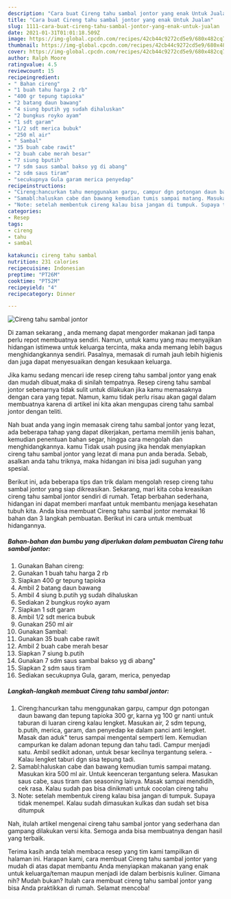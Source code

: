 ```yaml
---
description: "Cara buat Cireng tahu sambal jontor yang enak Untuk Jualan"
title: "Cara buat Cireng tahu sambal jontor yang enak Untuk Jualan"
slug: 1111-cara-buat-cireng-tahu-sambal-jontor-yang-enak-untuk-jualan
date: 2021-01-31T01:01:18.509Z
image: https://img-global.cpcdn.com/recipes/42cb44c9272cd5e9/680x482cq70/cireng-tahu-sambal-jontor-foto-resep-utama.jpg
thumbnail: https://img-global.cpcdn.com/recipes/42cb44c9272cd5e9/680x482cq70/cireng-tahu-sambal-jontor-foto-resep-utama.jpg
cover: https://img-global.cpcdn.com/recipes/42cb44c9272cd5e9/680x482cq70/cireng-tahu-sambal-jontor-foto-resep-utama.jpg
author: Ralph Moore
ratingvalue: 4.5
reviewcount: 15
recipeingredient:
- " Bahan cireng"
- "1 buah tahu harga 2 rb"
- "400 gr tepung tapioka"
- "2 batang daun bawang"
- "4 siung bputih yg sudah dihaluskan"
- "2 bungkus royko ayam"
- "1 sdt garam"
- "1/2 sdt merica bubuk"
- "250 ml air"
- " Sambal"
- "35 buah cabe rawit"
- "2 buah cabe merah besar"
- "7 siung bputih"
- "7 sdm saus sambal bakso yg di abang"
- "2 sdm saus tiram"
- "secukupnya Gula garam merica penyedap"
recipeinstructions:
- "Cireng:hancurkan tahu menggunakan garpu, campur dgn potongan daun bawang dan tepung tapioka 300 gr, karna yg 100 gr nanti untuk taburan di luaran cireng kalau lengket. Masukan air, 2 sdm tepung, b.putih, merica, garam, dan penyedap ke dalam panci anti lengket. Masak dan aduk&#34; terus sampai mengental semperti lem. Kemudian campurkan ke dalam adonan tepung dan tahu tadi. Campur menjadi satu. Ambil sedikit adonan, untuk besar kecilnya tergantung selera. Kalau lengket taburi dgn sisa tepung tadi."
- "Samabl:haluskan cabe dan bawang kemudian tumis sampai matang. Masukan kira 500 ml air. Untuk keenceran tergantung selera. Masukan saus cabe, saus tiram dan seasoning lainya. Masak sampai mendidih, cek rasa. Kalau sudah pas bisa dinikmati untuk cocolan cireng tahu"
- "Note: setelah membentuk cireng kalau bisa jangan di tumpuk. Supaya tidak menempel. Kalau sudah dimasukan kulkas dan sudah set bisa ditumpuk"
categories:
- Resep
tags:
- cireng
- tahu
- sambal

katakunci: cireng tahu sambal 
nutrition: 231 calories
recipecuisine: Indonesian
preptime: "PT26M"
cooktime: "PT52M"
recipeyield: "4"
recipecategory: Dinner

---
```



![Cireng tahu sambal jontor](https://img-global.cpcdn.com/recipes/42cb44c9272cd5e9/680x482cq70/cireng-tahu-sambal-jontor-foto-resep-utama.jpg)

Di zaman  sekarang , anda memang dapat mengorder makanan jadi tanpa perlu repot membuatnya sendiri. Namun, untuk kamu yang mau menyajikan hidangan istimewa untuk keluarga tercinta, maka anda memang lebih bagus menghidangkannya sendiri. Pasalnya, memasak di rumah jauh lebih higienis dan juga dapat menyesuaikan dengan kesukaan keluarga.

Jika kamu sedang mencari ide resep cireng tahu sambal jontor yang enak dan mudah dibuat,maka di sinilah tempatnya. Resep cireng tahu sambal jontor  sebenarnya tidak sulit untuk dilakukan jika kamu memasaknya dengan cara yang tepat. Namun, kamu tidak perlu risau akan gagal dalam membuatnya 
karena di artikel ini kita akan mengupas cireng tahu sambal jontor dengan teliti.  



Nah buat anda yang ingin memasak cireng tahu sambal jontor yang lezat, ada beberapa tahap yang dapat dikerjakan, pertama memilih jenis bahan, kemudian penentuan bahan segar, hingga cara mengolah dan menghidangkannya. kamu Tidak usah pusing jika hendak menyiapkan cireng tahu sambal jontor yang lezat di mana pun anda berada. Sebab, asalkan anda  tahu triknya, maka hidangan ini bisa jadi suguhan yang spesial.

Berikut ini, ada beberapa tips dan trik dalam mengolah resep cireng tahu sambal jontor yang siap dikreasikan. Sekarang, mari kita coba kreasikan cireng tahu sambal jontor sendiri di rumah. Tetap berbahan sederhana, hidangan ini dapat memberi manfaat untuk membantu menjaga kesehatan tubuh kita. Anda bisa membuat Cireng tahu sambal jontor memakai 16 bahan dan 3 langkah pembuatan. Berikut ini cara untuk membuat hidangannya.

<!--inarticleads1-->

##### Bahan-bahan dan bumbu yang diperlukan dalam pembuatan Cireng tahu sambal jontor:

1. Gunakan  Bahan cireng:
1. Gunakan 1 buah tahu harga 2 rb
1. Siapkan 400 gr tepung tapioka
1. Ambil 2 batang daun bawang
1. Ambil 4 siung b.putih yg sudah dihaluskan
1. Sediakan 2 bungkus royko ayam
1. Siapkan 1 sdt garam
1. Ambil 1/2 sdt merica bubuk
1. Gunakan 250 ml air
1. Gunakan  Sambal:
1. Gunakan 35 buah cabe rawit
1. Ambil 2 buah cabe merah besar
1. Siapkan 7 siung b.putih
1. Gunakan 7 sdm saus sambal bakso yg di abang&#34;
1. Siapkan 2 sdm saus tiram
1. Sediakan secukupnya Gula, garam, merica, penyedap




<!--inarticleads2-->

##### Langkah-langkah membuat Cireng tahu sambal jontor:

1. Cireng:hancurkan tahu menggunakan garpu, campur dgn potongan daun bawang dan tepung tapioka 300 gr, karna yg 100 gr nanti untuk taburan di luaran cireng kalau lengket. Masukan air, 2 sdm tepung, b.putih, merica, garam, dan penyedap ke dalam panci anti lengket. Masak dan aduk&#34; terus sampai mengental semperti lem. Kemudian campurkan ke dalam adonan tepung dan tahu tadi. Campur menjadi satu. Ambil sedikit adonan, untuk besar kecilnya tergantung selera. - Kalau lengket taburi dgn sisa tepung tadi.
1. Samabl:haluskan cabe dan bawang kemudian tumis sampai matang. Masukan kira 500 ml air. Untuk keenceran tergantung selera. Masukan saus cabe, saus tiram dan seasoning lainya. Masak sampai mendidih, cek rasa. Kalau sudah pas bisa dinikmati untuk cocolan cireng tahu
1. Note: setelah membentuk cireng kalau bisa jangan di tumpuk. Supaya tidak menempel. Kalau sudah dimasukan kulkas dan sudah set bisa ditumpuk




Nah, itulah artikel mengenai  cireng tahu sambal jontor  yang sederhana dan gampang dilakukan versi kita. Semoga anda bisa membuatnya dengan hasil yang terbaik. 

Terima kasih anda telah membaca resep yang tim kami tampilkan di halaman ini. Harapan kami, cara membuat  Cireng tahu sambal jontor yang mudah di atas dapat membantu Anda menyiapkan makanan yang enak untuk keluarga/teman maupun menjadi ide dalam berbisnis kuliner. Gimana nih? Mudah bukan? Itulah cara membuat cireng tahu sambal jontor yang bisa Anda praktikkan di rumah. Selamat mencoba!

